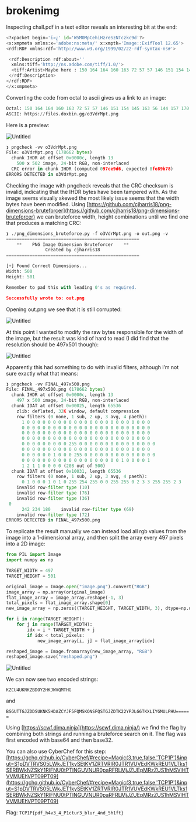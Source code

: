 # brokenimg

Inspecting chall.pdf in a text editor reveals an interesting bit at the end:

```python
<?xpacket begin='ï»¿' id='W5M0MpCehiHzreSzNTczkc9d'?>
<x:xmpmeta xmlns:x='adobe:ns:meta/' x:xmptk='Image::ExifTool 12.65'>
<rdf:RDF xmlns:rdf='http://www.w3.org/1999/02/22-rdf-syntax-ns#'>

 <rdf:Description rdf:about=''
  xmlns:tiff='http://ns.adobe.com/tiff/1.0/'>
  <tiff:Artist>Maybe here : 150 164 164 160 163 72 57 57 146 151 154 145 163 56 144 157 170 142 151 156 56 147 147 57 157 63 126 144 162 115 160 164 56 160 156 147</tiff:Artist>
 </rdf:Description>
</rdf:RDF>
</x:xmpmeta>
```

Converting the code from octal to ascii gives us a link to an image:

```python
Octal: 150 164 164 160 163 72 57 57 146 151 154 145 163 56 144 157 170 142 151 156 56 147 147 57 157 63 126 144 162 115 160 164 56 160 156 147
ASCII: https://files.doxbin.gg/o3VdrMpt.png
```

Here is a preview:

![Untitled](media/Untitled.png)

```python
❯ pngcheck -vv o3VdrMpt.png
File: o3VdrMpt.png (178662 bytes)
  chunk IHDR at offset 0x0000c, length 13
    500 x 502 image, 24-bit RGB, non-interlaced
  CRC error in chunk IHDR (computed 097ce9d6, expected 8fe89b78)
ERRORS DETECTED in o3VdrMpt.png
```

Checking the image with pngcheck reveals that the CRC checksum is invalid, indicating that the IHDR bytes have been tampered with. As the image seems visually skewed the most likely issue seems that the width bytes have been modified. Using [https://github.com/cjharris18/png-dimensions-bruteforcer](https://github.com/cjharris18/png-dimensions-bruteforcer) we can bruteforce width, height combinations until we find one that produces a matching CRC:

```python
❯ ./png_dimensions_bruteforce.py -f o3VdrMpt.png -o out.png -v
===================================================
    **    PNG Image Dimension Bruteforcer    **
               Created by cjharris18
===================================================

[+] Found Correct Dimensions...
Width: 500
Height: 501

Remember to pad this with leading 0's as required.

Successfully wrote to: out.png
```

Opening out.png we see that it is still corrupted:

![Untitled](media/Untitled%201.png)

At this point I wanted to modify the raw bytes responsible for the width of the image, but the result was kind of hard to read (I did find that the resolution should be 497x501 though):

![Untitled](media/Untitled%202.png)

Apparently this had something to do with invalid filters, although I’m not sure exactly what that means:

```python
❯ pngcheck -vv FINAL_497x500.png
File: FINAL_497x500.png (178662 bytes)
  chunk IHDR at offset 0x0000c, length 13
    497 x 500 image, 24-bit RGB, non-interlaced
  chunk IDAT at offset 0x00025, length 65536
    zlib: deflated, 32K window, default compression
    row filters (0 none, 1 sub, 2 up, 3 avg, 4 paeth):
      1 0 0 0 0 0 0 0 0 0 0 0 0 0 0 0 0 0 0 0 0 0 0 0 0
      0 0 0 0 0 0 0 0 0 0 0 0 0 0 0 0 0 0 0 0 0 0 0 0 0
      0 0 0 0 0 0 0 0 0 0 0 0 0 0 0 0 0 0 0 0 0 0 0 0 0
      0 0 0 0 0 0 0 0 0 0 0 0 0 0 0 0 0 0 0 0 0 0 0 0 0
      0 0 0 0 0 0 0 0 0 255 0 0 0 0 0 0 0 0 0 0 0 0 0 0 0
      0 0 0 0 0 0 0 0 0 0 0 0 0 0 0 0 0 0 0 0 0 0 0 0 0
      0 0 0 0 0 0 1 0 0 0 255 0 0 0 0 0 0 0 0 0 0 0 0 0 0
      0 0 0 0 0 0 0 0 0 0 0 0 0 0 0 0 0 0 0 1 0 0 0 0 1
      1 2 1 1 0 0 0 0 (208 out of 500)
  chunk IDAT at offset 0x10031, length 65536
    row filters (0 none, 1 sub, 2 up, 3 avg, 4 paeth):
      0 1 0 0 0 1 0 1 0 255 254 255 0 0 255 255 0 2 3 3 255 255 2 3    invalid row-filter type (5)
    invalid row-filter type (10)
    invalid row-filter type (76)
    invalid row-filter type (36)
 0
      242 234 180    invalid row-filter type (69)
    invalid row-filter type (72)
ERRORS DETECTED in FINAL_497x500.png
```

To replicate the result manually we can instead load all rgb values from the image into a 1-dimensional array, and then split the array every 497 pixels into a 2D image:

```python
from PIL import Image
import numpy as np

TARGET_WIDTH = 497
TARGET_HEIGHT = 501

original_image = Image.open("image.png").convert("RGB")
image_array = np.array(original_image)
flat_image_array = image_array.reshape(-1, 3)
total_pixels = flat_image_array.shape[0]
new_image_array = np.zeros((TARGET_HEIGHT, TARGET_WIDTH, 3), dtype=np.uint8)

for i in range(TARGET_HEIGHT):
    for j in range(TARGET_WIDTH):
        idx = i * TARGET_WIDTH + j
        if idx < total_pixels:
            new_image_array[i, j] = flat_image_array[idx]

reshaped_image = Image.fromarray(new_image_array, "RGB")
reshaped_image.save("reshaped.png")
```

![Untitled](media/Untitled%203.png)

We can now see two encoded strings:

`KZCU4UKNKZBDOY2HKJWVQMTHG`

and

`BSGUTTGJZDDSUKNK5HDAZCYJF5FQMSKONSFQSTGJZDTK22YPJLG6TKXLIYGMULPHU======`

Using [https://scwf.dima.ninja](https://scwf.dima.ninja/) we find the flag by combining both strings and running a bruteforce search on it. The flag was first encoded with base64 and then base32.

You can also use CyberChef for this step: [https://gchq.github.io/CyberChef/#recipe=Magic(3,true,false,'TCP1P')&input=S1pDVTRVS05LWkJET1kySEtKV1ZRTVRIR0JTR1VUVEdKWkREU1VLTks1SERBWkNZSkY1RlFNU0tPTlNGUVNUR0paRFRLMjJZUEpMRzZUS1hMSVlHTVVMUEhVPT09PT09](https://gchq.github.io/CyberChef/#recipe=Magic(3,true,false,'TCP1P')&input=S1pDVTRVS05LWkJET1kySEtKV1ZRTVRIR0JTR1VUVEdKWkREU1VLTks1SERBWkNZSkY1RlFNU0tPTlNGUVNUR0paRFRLMjJZUEpMRzZUS1hMSVlHTVVMUEhVPT09PT09)

Flag: `TCP1P{pdf_h4v3_4_P1ctur3_blur_4nd_5h1ft}`